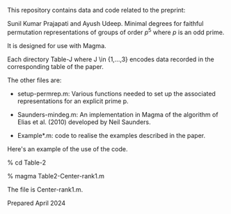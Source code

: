 
This repository contains data and code related to the preprint:

Sunil Kumar Prajapati and Ayush Udeep.
Minimal degrees for faithful permutation representations 
of groups of order $p^5$ where $p$ is an odd prime.

It is designed for use with Magma.

Each directory Table-J where J \in {1,...,3} encodes data recorded in 
the corresponding table of the paper. 

The other files are:

* setup-permrep.m: Various functions needed to set up the 
associated representations for an explicit prime p. 

* Saunders-mindeg.m: An implementation in Magma of the 
algorithm of Elias et al. (2010) developed by Neil Saunders.

* Example*.m: code to realise the examples described in the paper.

Here's an example of the use of the code.

% cd Table-2 

% magma Table2-Center-rank1.m

The file is Center-rank1.m. 

Prepared April 2024
